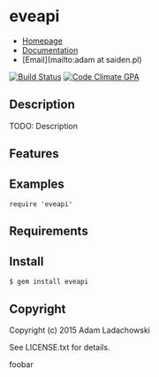 # eveapi

* [Homepage](https://rubygems.org/gems/eveapi)
* [Documentation](http://rubydoc.info/gems/eveapi/frames)
* [Email](mailto:adam at saiden.pl)

[![Build Status](https://secure.travis-ci.org//eveapi.svg?branch=master)](https://travis-ci.org//eveapi)
[![Code Climate GPA](https://codeclimate.com/github//eveapi/badges/gpa.svg)](https://codeclimate.com/github//eveapi)

## Description

TODO: Description

## Features

## Examples

    require 'eveapi'

## Requirements

## Install

    $ gem install eveapi

## Copyright

Copyright (c) 2015 Adam Ladachowski

See LICENSE.txt for details.

foobar
